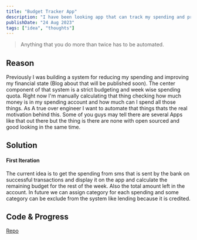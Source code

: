 ```yaml
---
title: "Budget Tracker App"
description: "I have been looking app that can track my spending and predict my runway of my budget I couldn't find any app that open sourced for this so I'm building it."
publishDate: "24 Aug 2023"
tags: ["idea", "thoughts"]
---
```

> Anything that you do more than twice has to be automated.
## Reason
Previously I was building a system for reducing my spending and improving my financial state (Blog about that will be published soon). The center component of that system is a strict budgeting and week wise spending quota. Right now I'm manually calculating that thing checking how much money is in my spending account and how much can I spend all those things. As A true over engineer I want to automate that things thats the real motivation behind this.
Some of you guys may tell there are several Apps like that out there but the thing is there are none with open sourced and good looking in the same time.

## Solution
#### First Iteration
The current idea is to get the spending from sms that is sent by the bank on successful transactions and display it on the app and calculate the remaining budget for the rest of the week.
Also the total amount left in the account.
In future we can assign category for each spending and some category can be exclude from the system like lending because it is credited. 

## Code & Progress
[Repo](https://github.com/iamaseem/budget-it)